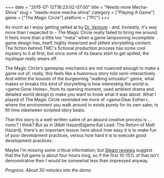 +++
date = "2015-07-12T18:23:02-07:00"
title = "Needs more Mecha-Shiva"
slug = "needs-more-mecha-shiva"
category = ["Playing A Game"]
game = ["The Magic Circle"]
platform = ["PC"]
+++

As much as I enjoy getting yelled at by <a href="http://www.imdb.com/name/nm0881672/">Dr. Venture</a> - and, honestly, it's way more than I expected to - The Magic Circle really failed to bring me around.  It feels more than a little too "meta" when a game lampooning incomplete game design has, itself, highly linearized and stilted storytelling content.  The fiction behind TMC's fictional production process has some cool mystery to it at first, but once some of its beans start to get spilled, the mystique really wears off.

The Magic Circle's gameplay mechanics are not nuanced enough to make a game out of; really, this feels like a humorous story told semi-interactively.  And within the bounds of the burgeoning "walking simulator" genre, what makes or breaks this kind of storytelling is how interesting the <i>world</i> is.  <game:Gone Home>, from its opening moment, used ambient drama and detailed world design to make you want to know what it was about.  What I played of The Magic Circle reminded me more of <game:Dear Esther>, where the environment you walk around in exists purely for its own sake; to fill time inbetween scripted story beats.

That this story is a well-written satire of an absurd creative process is ... ironic?  I think?  But as in [Matt Hazard](game:Eat Lead: The Return of Matt Hazard), there's an important lesson here about how easy it is to make fun of poor development practices, versus how hard it is to execute <i>good</i> development practices.

Maybe I'm missing some critical information; but <a href="http://store.steampowered.com/app/323380/#app_reviews_hash">Steam reviews</a> suggest that the full game is about four hours long, so if the first 10-15% of that isn't demonstrative then I would be somewhat less than impressed anyway.

<i>Progress: About 30 minutes into the demo.</i>